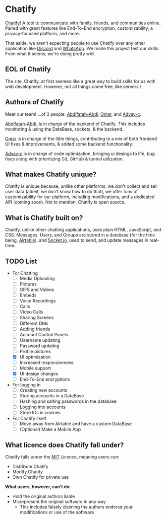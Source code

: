 # Chatify
[Chatify](https://small-months-swim.tunnelapp.dev)! A tool to communicate with family, friends, and communities online. Paired with great features like End-To-End encryption, customizability, a privacy-focused platform, and more.

That aside, we aren't expecting people to use Chatify over any other application like [Discord](https://discord.com) and [WhatsApp](https://whatsapp.com). We made this project test our skills. From what it seems, we're doing pretty well.

## EOL of Chatify
The site, Chatify, at first seemed like a great way to build skills for us with web development. However, not all things come free, like servers.\

## Authors of Chatify
Meet our team! ...of 3 people. [Abdifatah-Abdi](https://github.com/Abdifatah-Abdi), [Omar](https://github.com/Elyossef-Omar), and [Advay-c](https://github.com/advay-c).

[Abdifatah-Abdi](https://github.com/Abdifatah-Abdi), is in charge of the backend of Chatify. This includes monitoring & using the DataBase, sockets, & the backend.

[Omar](https://github.com/Elyossef-Omar) is in charge of the little things, contributing to a mix of both frontend UI fixes & improvements, & added some backend functionality.

[Advay-c](https://github.com/advay-c) is in charge of code optimization, bringing ui desings to life, bug fixes along with prioritizing Git, GitHub & tunnel utilization.

## What makes Chatify unique?
Chatify is unique because, unlike other platforms, we don't collect and sell user data (albeit, we don't know how to do that), we offer tons of customizability for our platform, including modifications, and a dedicated API (coming soon). Not to mention, Chatify is open source.

## What is Chatify built on?
Chatify, unlike other chatting applications, uses plain HTML, JavaScript, and CSS. Messages, Users, and Groups are stored in a database (for the time being, [Airtable](https://airtable.com)), and [Socket.io](https://socket.io/), used to send, and update messages in real-time.

## TODO List
- For Chatting
    - [ ] Media Uploading
    - [ ] Pictures
    - [ ] GIFS and Videos
    - [ ] Embeds
    - [ ] Voice Recordings
    - [ ] Calls
    - [ ] Video Calls
    - [ ] Sharing Screens
    - [ ] Different DMs
    - [ ] Adding friends
    - [ ] Account Control Panels
    - [ ] Username updating
    - [ ] Password updating
    - [ ] Profile pictures
    - [x] UI optimization
    - [ ] Increased responsiveness
    - [ ] Mobile support
    - [x] UI design changes
    - [ ] End-To-End encryptions

- For logging in
    - [ ] Creating new accounts
    - [ ] Storing accounts in a DataBase
    - [ ] Hashing and salting passwords in the database
    - [ ] Logging into accounts
    - [ ] Store IDs in cookies

- For Chatify itself
    - [ ] Move away from Airtable and have a custom DataBase
    - [ ] (Optional) Make a Mobile App

## What licence does Chatify fall under?
Chatify falls under the [MIT](https://choosealicense.com/licenses/mit/) Licence, meaning users can:
- Distribute Chatify
- Modify Chatify
- Own Chatify for private use

**What users, however, can't do**:
- Hold the original authors liable
- Misrepresent the original software in any way
    - This includes falsely claiming the authors endorse your modifications or use of the software
